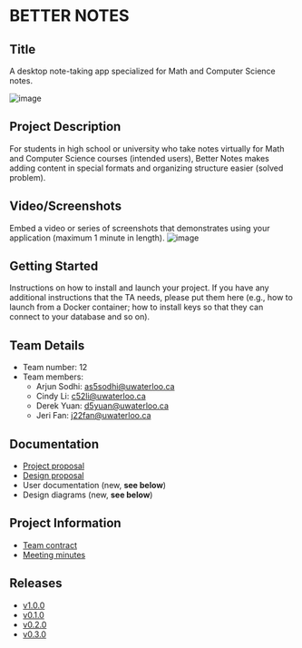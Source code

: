 # BETTER NOTES

## Title
A desktop note-taking app specialized for Math and Computer Science notes.

![image](https://git.uwaterloo.ca/as5sodhi/cs-346-project/-/raw/main/desktop/src/main/resources/betternotes_logo.png?ref_type=heads)

## Project Description
For students in high school or university who take notes virtually
for Math and Computer Science courses (intended users), Better Notes makes
adding content in special formats and organizing structure easier (solved problem).

## Video/Screenshots
Embed a video or series of screenshots that demonstrates using your
application (maximum 1 minute in length).
![image](https://git.uwaterloo.ca/as5sodhi/cs-346-project/-/raw/main/desktop/src/main/resources/login.png)
## Getting Started
Instructions on how to install and launch your project. If you have any
additional instructions that the TA needs, please put them here
(e.g., how to launch from a Docker container; how to install keys so
that they can connect to your database and so on).

## Team Details
* Team number: 12
* Team members:
  * Arjun Sodhi: as5sodhi@uwaterloo.ca
  * Cindy Li: c52li@uwaterloo.ca
  * Derek Yuan: d5yuan@uwaterloo.ca
  * Jeri Fan: j22fan@uwaterloo.ca

## Documentation
* [Project proposal](https://git.uwaterloo.ca/as5sodhi/cs-346-project/-/wikis/project-proposal)
* [Design proposal](https://git.uwaterloo.ca/as5sodhi/cs-346-project/-/wikis/design-proposal)
* User documentation (new, **see below**)
* Design diagrams (new, **see below**)

## Project Information
* [Team contract](https://git.uwaterloo.ca/as5sodhi/cs-346-project/-/wikis/team-contract)
* [Meeting minutes](https://git.uwaterloo.ca/as5sodhi/cs-346-project/-/wikis/meeting-minutes)

## Releases
* [v1.0.0](https://git.uwaterloo.ca/as5sodhi/cs-346-project/-/wikis/Releases/%7Bv1.0.0%7D)
* [v0.1.0](https://git.uwaterloo.ca/as5sodhi/cs-346-project/-/wikis/Releases/v0.1.0)
* [v0.2.0](https://git.uwaterloo.ca/as5sodhi/cs-346-project/-/wikis/Releases/v0.2.0)
* [v0.3.0](https://git.uwaterloo.ca/as5sodhi/cs-346-project/-/wikis/Releases/v0.3.0)
